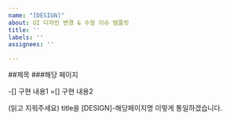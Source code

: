 ```yaml
---
name: "[DESIGN]"
about: UI 디자인 변경 & 수정 이슈 템플릿
title: ''
labels: ''
assignees: ''

---
```


##제목
###해당 페이지

-[] 구현 내용1
=[] 구현 내용2

(읽고 지워주세요)
title을 [DESIGN]-해당페이지명
이렇게 통일하겠습니다.
